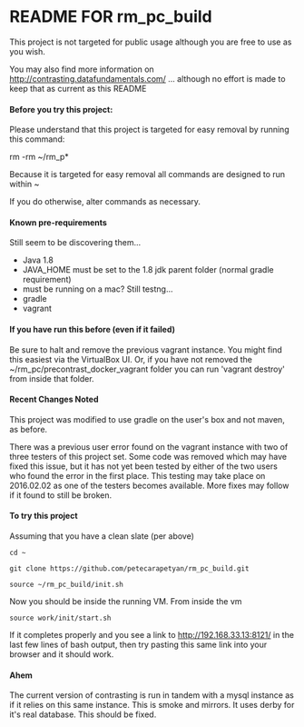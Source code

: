 # README FOR rm_pc_build

This project is not targeted for public usage although you are free to use as you wish.

You may also find more information on http://contrasting.datafundamentals.com/ ... although no effort is made to keep that as current as this README

#### Before you try this project:

Please understand that this project is targeted for easy removal by running this command:

rm -rm ~/rm_p*

Because it is targeted for easy removal all commands are designed to run within ~ 

If you do otherwise, alter commands as necessary.
#### Known pre-requirements

Still seem to be discovering them...

* Java 1.8
* JAVA_HOME must be set to the 1.8 jdk parent folder (normal gradle requirement)
* must be running on a mac? Still testng...
* gradle
* vagrant


#### If you have run this before (even if it failed)

Be sure to halt and remove the previous vagrant instance. You might find this easiest via the VirtualBox UI. Or, if you have not removed the ~/rm_pc/precontrast_docker_vagrant folder you can run 'vagrant destroy' from inside that folder.

#### Recent Changes Noted

This project was modified to use gradle on the user's box and not maven, as before.

There was a previous user error found on the vagrant instance with two of three testers of this project set. Some code was removed which may have fixed this issue, but it has not yet been tested by either of the two users who found the error in the first place. This testing may take place on 2016.02.02 as one of the testers becomes available. More fixes may follow if it found to still be broken.

#### To try this project

Assuming that you have a clean slate (per above)

```
cd ~

git clone https://github.com/petecarapetyan/rm_pc_build.git

source ~/rm_pc_build/init.sh
```

Now you should be inside the running VM. From inside the vm

```
source work/init/start.sh
```

If it completes properly and you see a link to http://192.168.33.13:8121/ in the last few lines of bash output, then try pasting this same link into your browser and it should work.

#### Ahem

The current version of contrasting is run in tandem with a mysql instance as if it relies on this same instance. This is smoke and mirrors. It uses derby for it's real database. This should be fixed.

